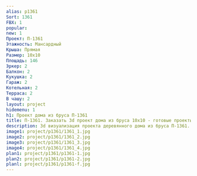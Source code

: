 ```yaml
---
alias: p1361
Sort: 1361
FBX: 1
popular: 
new: 1
Проект: П-1361
Этажность: Мансардный
Крыша: Прямая
Размер: 10х10
Площадь: 146
Эркер: 2
Балкон: 2
Кукушка: 2
Гараж: 2
Котельная: 2
Терраса: 2
В чашу: 2
layout: project
hidemenu: 1
h1: Проект дома из бруса П-1361
title: П-1361. Заказать 3d проект дома из бруса 10х10 - готовые проекты
description: 3d визуализация проекта деревянного дома из бруса П-1361. Площадь 146 м2, размер 10х10. Вы можете внести любые изменения в проект.
image1: project/p1361/1361_1.jpg
image2: project/p1361/1361_2.jpg
image3: project/p1361/1361_3.jpg
image4: project/p1361/1361_4.jpg
plan1: project/p1361/p1361-1.jpg
plan2: project/p1361/p1361-2.jpg
planl: project/p1361/p1361-f.jpg
---
```

